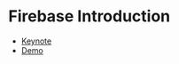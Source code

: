 # Firebase Introduction

- [Keynote](./firebase_overview_from_gdd.pdf)
- [Demo](https://github.com/baurine/cf-firebase-demo)
